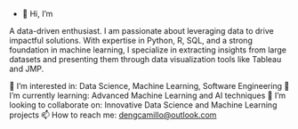 - 👋 Hi, I’m

A data-driven enthusiast. I am passionate about leveraging data to drive impactful solutions. With expertise in Python, R, SQL, and a strong foundation in machine learning, I specialize in extracting insights from large datasets and presenting them through data visualization tools like Tableau and JMP.

👀 I’m interested in: Data Science, Machine Learning, Software Engineering
🌱 I’m currently learning: Advanced Machine Learning and AI techniques
💞️ I’m looking to collaborate on: Innovative Data Science and Machine Learning projects
📫 How to reach me: dengcamillo@outlook.com

